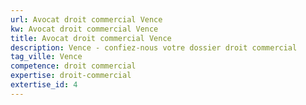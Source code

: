 ```yaml
---
url: Avocat droit commercial Vence
kw: Avocat droit commercial Vence
title: Avocat droit commercial Vence
description: Vence - confiez-nous votre dossier droit commercial
tag_ville: Vence
competence: droit commercial
expertise: droit-commercial
extertise_id: 4
---
```

